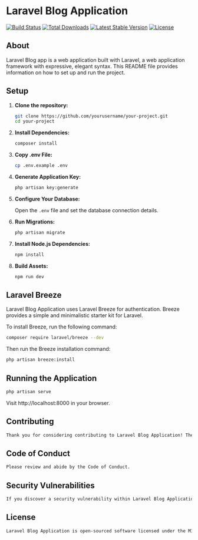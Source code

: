 # Laravel Blog Application

[![Build Status](https://travis-ci.org/yourusername/your-project.svg?branch=main)](https://travis-ci.org/yourusername/your-project)
[![Total Downloads](https://img.shields.io/packagist/dt/yourusername/your-project)](https://packagist.org/packages/yourusername/your-project)
[![Latest Stable Version](https://img.shields.io/packagist/v/yourusername/your-project)](https://packagist.org/packages/yourusername/your-project)
[![License](https://img.shields.io/packagist/l/yourusername/your-project)](https://opensource.org/licenses/MIT)

## About

Laravel Blog app is a web application built with Laravel, a web application framework with expressive, elegant syntax. This README file provides information on how to set up and run the project.

## Setup

1. **Clone the repository:**

    ```bash
    git clone https://github.com/yourusername/your-project.git
    cd your-project
    ```

2. **Install Dependencies:**

    ```bash
    composer install
    ```

3. **Copy .env File:**

    ```bash
    cp .env.example .env
    ```

4. **Generate Application Key:**

    ```bash
    php artisan key:generate
    ```

5. **Configure Your Database:**

    Open the `.env` file and set the database connection details.

6. **Run Migrations:**

    ```bash
    php artisan migrate
    ```

7. **Install Node.js Dependencies:**

    ```bash
    npm install
    ```

8. **Build Assets:**

    ```bash
    npm run dev
    ```

## Laravel Breeze

Laravel Blog Application uses Laravel Breeze for authentication. Breeze provides a simple and minimalistic starter kit for Laravel.

To install Breeze, run the following command:

```bash
composer require laravel/breeze --dev
```
Then run the Breeze installation command:
```bash
php artisan breeze:install
```

## Running the Application
```bash
php artisan serve
```
Visit http://localhost:8000 in your browser.

## Contributing
```bash
Thank you for considering contributing to Laravel Blog Application! The contribution guide can be found in the Laravel documentation.
```
## Code of Conduct
```bash
Please review and abide by the Code of Conduct.
```
## Security Vulnerabilities
```bash
If you discover a security vulnerability within Laravel Blog Application, please send an e-mail to info.malindu4@email.com.
```
## License
```bash
Laravel Blog Application is open-sourced software licensed under the MIT license.
```
